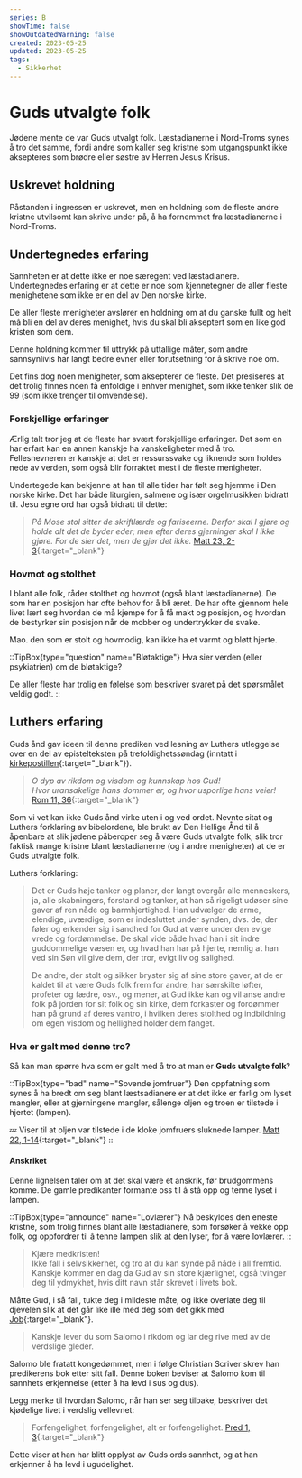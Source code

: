 ```yaml
---
series: B
showTime: false
showOutdatedWarning: false
created: 2023-05-25
updated: 2023-05-25
tags:
  - Sikkerhet
---
```


# Guds utvalgte folk
Jødene mente de var Guds utvalgt folk. Læstadianerne i Nord-Troms synes å tro det samme, fordi andre som kaller seg kristne som utgangspunkt ikke aksepteres som brødre eller søstre av Herren Jesus Krisus.

## Uskrevet holdning
Påstanden i ingressen er uskrevet, men en holdning som de fleste andre kristne utvilsomt kan skrive under på, å ha fornemmet fra læstadianerne i Nord-Troms.

## Undertegnedes erfaring
Sannheten er at dette ikke er noe særegent ved læstadianere. Undertegnedes erfaring er at dette er noe som kjennetegner de aller fleste menighetene som ikke er en del av Den norske kirke. 

De aller fleste menigheter avslører en holdning om at du ganske fullt og helt må bli en del av deres menighet, hvis du skal bli akseptert som en like god kristen som dem.

Denne holdning kommer til uttrykk på uttallige måter, som andre sannsynlivis har langt bedre evner eller forutsetning for å skrive noe om.

Det fins dog noen menigheter, som aksepterer de fleste. Det presiseres at det trolig finnes noen få enfoldige i enhver menighet, som ikke tenker slik de 99 (som ikke trenger til omvendelse).

### Forskjellige erfaringer
Ærlig talt tror jeg at de fleste har svært forskjellige erfaringer. Det som en har erfart kan en annen kanskje ha vanskeligheter med å tro. Fellesnevneren er kanskje at det er ressurssvake og liknende som holdes nede av verden, som også blir forraktet mest i de fleste menigheter.

Undertegede kan bekjenne at han til alle tider har følt seg hjemme i Den norske kirke. Det har både liturgien, salmene og især orgelmusikken bidratt til. Jesu egne ord har også bidratt til dette:

> _På Mose stol sitter de skriftlærde og fariseerne. Derfor skal I gjøre og holde alt det de byder eder; men efter deres gjerninger skal I ikke gjøre. For de sier det, men de gjør det ikke._ [Matt 23, 2-3](https://no.bibelsite.com/matthew/23-3.htm){:target="_blank"}

### Hovmot og stolthet
I blant alle folk, råder stolthet og hovmot (også blant læstadianerne). De som har en posisjon har ofte behov for å bli æret. De har ofte gjennom hele livet lært seg hvordan de må kjempe for å få makt og posisjon, og hvordan de bestyrker sin posisjon når de mobber og undertrykker de svake.

Mao. den som er stolt og hovmodig, kan ikke ha et varmt og bløtt hjerte.

::TipBox{type="question" name="Bløtaktige"}
Hva sier verden (eller psykiatrien) om de bløtaktige?

De aller fleste har trolig en følelse som beskriver svaret på det spørsmålet veldig godt.
::

## Luthers erfaring
Guds ånd gav ideen til denne prediken ved lesning av Luthers utleggelse over en del av epistelteksten på trefoldighetssøndag (inntatt i [kirkepostillen](https://kirkepostille.vercel.app/article/trefoldighed/sommer/0-epistel#om-forudbestemmelsen){:target="_blank"}).

> _O dyp av rikdom og visdom og kunnskap hos Gud!  
Hvor uransakelige hans dommer er, og hvor usporlige hans veier!_ [Rom 11, 36](https://no.bibelsite.com/romans/11-33.htm){:target="_blank"}

Som vi vet kan ikke Guds ånd virke uten i og ved ordet. Nevnte sitat og Luthers forklaring av bibelordene, ble brukt av Den Hellige Ånd til å åpenbare at slik jødene påberoper seg å være Guds utvalgte folk, slik tror faktisk mange kristne blant læstadianerne (og i andre menigheter) at de er Guds utvalgte folk.

Luthers forklaring:
> Det er Guds høje tanker og planer, der langt overgår alle menneskers, ja, alle skabningers, forstand og tanker, at han så rigeligt udøser sine gaver af ren nåde og barmhjertighed. Han udvælger de arme, elendige, uværdige, som er indesluttet under synden, dvs. de, der føler og erkender sig i sandhed for Gud at være under den evige vrede og fordømmelse. De skal vide både hvad han i sit indre guddommelige væsen er, og hvad han har på hjerte, nemlig at han ved sin Søn vil give dem, der tror, evigt liv og salighed.  
>  
> De andre, der stolt og sikker bryster sig af sine store gaver, at de er kaldet til at være Guds folk frem for andre, har særskilte løfter, profeter og fædre, osv., og mener, at Gud ikke kan og vil anse andre folk på jorden for sit folk og sin kirke, dem forkaster og fordømmer han på grund af deres vantro, i hvilken deres stolthed og indbildning om egen visdom og hellighed holder dem fanget.

### Hva er galt med denne tro?
Så kan man spørre hva som er galt med å tro at man er **Guds utvalgte folk**?

::TipBox{type="bad" name="Sovende jomfruer"}
Den oppfatning som synes å ha bredt om seg blant læstsadianere er at det ikke er farlig om lyset mangler, eller at gjerningene mangler, sålenge oljen og troen er tilstede i hjertet (lampen).

💤 Viser til at oljen var tilstede i de kloke jomfruers sluknede lamper. [Matt 22, 1-14](https://kirkepostille.vercel.app/article/trefoldighed/host/20-evangelium){:target="_blank"}
::

#### Anskriket
Denne lignelsen taler om at det skal være et anskrik, før brudgommens komme. De gamle predikanter formante oss til å stå opp og tenne lyset i lampen.

::TipBox{type="announce" name="Lovlærer"}
Nå beskyldes den eneste kristne, som trolig finnes blant alle læstadianere, som forsøker å vekke opp folk, og oppfordrer til å tenne lampen slik at den lyser, for å være lovlærer.
::

> Kjære medkristen!  
Ikke fall i selvsikkerhet, og tro at du kan synde på nåde i all fremtid.  
Kanskje kommer en dag da Gud av sin store kjærlighet, også tvinger deg til ydmykhet, hvis ditt navn står skrevet i livets bok.  
>  
Måtte Gud, i så fall, tukte deg i mildeste måte, og ikke overlate deg til djevelen slik at det går like ille med deg som det gikk med [Job](https://bibel.no/nettbibelen?book=JOB&slang=bokmal30){:target="_blank"}. 
>  
> Kanskje lever du som Salomo i rikdom og lar deg rive med av de verdslige gleder.  

Salomo ble fratatt kongedømmet, men i følge Christian Scriver skrev han predikerens bok etter sitt fall. Denne boken beviser at Salomo kom til sannhets erkjennelse (etter å ha levd i sus og dus).

Legg merke til hvordan Salomo, når han ser seg tilbake, beskriver det kjødelige livet i verdslig vellevnet: 

> Forfengelighet, forfengelighet, alt er forfengelighet. [Pred 1, 3](https://no.bibelsite.com/ecclesiastes/1-2.htm){:target="_blank"}

Dette viser at han har blitt opplyst av Guds ords sannhet, og at han erkjenner å ha levd i ugudelighet.
